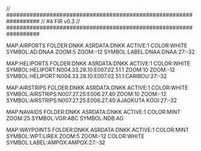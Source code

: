 // ##################################################################
//                 #4 FIR v0.3
// ##################################################################

MAP:AIRPORTS
FOLDER:DNKK
ASRDATA:DNKK
ACTIVE:1
COLOR:WHITE
SYMBOL:AD:DNAA
ZOOM:5
ZOOM:-12
SYMBOL:LABEL:DNAA:DNAA:27:-32

MAP:HELIPORTS
FOLDER:DNKK
ASRDATA:DNKK
ACTIVE:1
COLOR:WHITE
SYMBOL:HELIPORT:N004.33.28.10:E007.02.51.1
ZOOM:10
ZOOM:-12
SYMBOL:HELIPORT:N004.33.28.10:E007.02.51.1:CARIBOU:27:-32

MAP:AIRSTRIPS
FOLDER:DNKK
ASRDATA:DNKK
ACTIVE:1
COLOR:WHITE
SYMBOL:AIRSTRIPS:N007.27.25:E006.27.40
ZOOM:10
ZOOM:-12
SYMBOL:AIRSTRIPS:N007.27.25:E006.27.40:AJAOKUTA KOGI:27:-32

MAP:NAVAIDS
FOLDER:DNKK
ASRDATA:DNKK
ACTIVE:1
COLOR:MINT
ZOOM:25
SYMBOL:VOR:ABC
SYMBOL:NDB:AG

MAP:WAYPOINTS
FOLDER:DNKK
ASRDATA:DNKK
ACTIVE:1
COLOR:MINT
SYMBOL:WPT:LIREX
ZOOM:5
ZOOM:-12
COLOR:WHITE
SYMBOL:LABEL:AMPOX:AMPOX:27:-32
